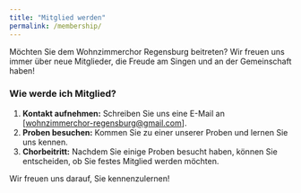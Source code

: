 ```yaml
---
title: "Mitglied werden"
permalink: /membership/
---
```


Möchten Sie dem Wohnzimmerchor Regensburg beitreten? Wir freuen uns immer über neue Mitglieder, die Freude am Singen und an der Gemeinschaft haben!

### Wie werde ich Mitglied?

1. **Kontakt aufnehmen:** Schreiben Sie uns eine E-Mail an [wohnzimmerchor-regensburg@gmail.com].
2. **Proben besuchen:** Kommen Sie zu einer unserer Proben und lernen Sie uns kennen.
3. **Chorbeitritt:** Nachdem Sie einige Proben besucht haben, können Sie entscheiden, ob Sie festes Mitglied werden möchten.

Wir freuen uns darauf, Sie kennenzulernen!

